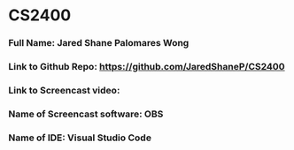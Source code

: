 # **CS2400**

### Full Name: Jared Shane Palomares Wong
### Link to Github Repo: https://github.com/JaredShaneP/CS2400
### Link to Screencast video:
### Name of Screencast software: OBS
### Name of IDE: Visual Studio Code
